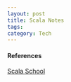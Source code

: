 ```yaml
---
layout: post
title: Scala Notes
tags: 
category: Tech
---
```




#### References

[Scala School](https://twitter.github.io/scala_school/)  
